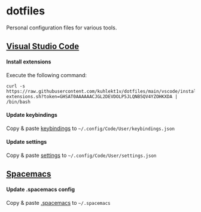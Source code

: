 # dotfiles

Personal configuration files for various tools.

## [Visual Studio Code](https://github.com/kuhlekt1v/dotfiles/tree/main/vscode)

#### Install extensions

Execute the following command:

```console
curl -s https://raw.githubusercontent.com/kuhlekt1v/dotfiles/main/vscode/install-extensions.sh?token=GHSAT0AAAAAACJGL2DEVDOLP5JLQNB5QV4YZOHKXDA | /bin/bash
```

#### Update keybindings

Copy & paste [keybindings](https://raw.githubusercontent.com/kuhlekt1v/dotfiles/main/vscode/keybindings.json?token=GHSAT0AAAAAACJGL2DFXABY5CFLZAJGPGIKZOHKR6A) to `~/.config/Code/User/keybindings.json`

#### Update settings

Copy & paste [settings](https://raw.githubusercontent.com/kuhlekt1v/dotfiles/main/vscode/settings.json?token=GHSAT0AAAAAACJGL2DFLPLBO2PRZ23BRGZWZOHKWSQ) to `~/.config/Code/User/settings.json`

## [Spacemacs](https://github.com/kuhlekt1v/dotfiles/tree/main/spacemacs)

#### Update .spacemacs config
Copy & paste [.spacemacs](https://raw.githubusercontent.com/kuhlekt1v/dotfiles/main/spacemacs/.spacemacs?token=GHSAT0AAAAAACJGL2DEIKNV22VFYKWRZDJOZOHLQMQ) to `~/.spacemacs`
